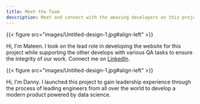 ```yaml
---
title: Meet the Team
description: Meet and connect with the amazing developers on this project
---
```


{{< figure src="images/Untitled-design-1.jpg#align-left" >}}

Hi, I'm Mateen. I took on the lead role in developing the website for this project while supporting the other develops with various QA tasks to ensure the integrity of our work. Connect me on [LinkedIn](https://www.linkedin.com/in/abdul-mateen-qamardeen-4167331b6/?originalSubdomain=ng).

{{< figure src="images/Untitled-design-1.jpg#align-left" >}}

Hi, I'm Danny. I launched this project to gain leadership experience through the process of leading engineers from all over the world to develop a modern product powered by data science. 
